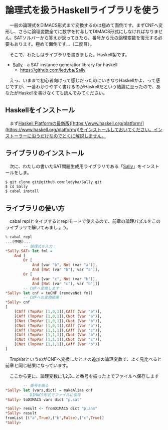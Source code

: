 # 論理式を扱うHaskellライブラリを使う

　一般の論理式をDIMACS形式まで変換するのは極めて面倒です。まずCNFへ変形し、さらに論理変数全てに数字を付与してDIMACS形式にしなければなりません。SATソルバーから答えが返ってきたら、番号から元の論理変数を復元する必要もあります。極めて面倒です…（二度目）。

　そこで、わたしはライブラリを書きました。Haskell製です。

 - [Sally](https://github.com/ledyba/Sally) - a SAT instance generatior library for haskell
   - https://github.com/ledyba/Sally

　えっ、いままで初心者向けって感じだったのにいきなりHaskellかよ、って感じですが、一番わかりやすく書けるのがHaskellだという結論に至ったので、あなたがHaskellを書けなくても読んでみてください。

## Haskellをインストール

　まず[Haskell Platformの最新版](https://www.haskell.org/platform/)([https://www.haskell.org/platform/](https://www.haskell.org/platform/))をインストールしておいてください。インストーラーに沿うだけなのでとくに解説しません。

## ライブラリのインストール

　次に、わたしの書いたSAT問題生成用ライブラリである「[Sally](https://github.com/ledyba/Sally)」をインストールをしま。

```bash
$ git clone git@github.com:ledyba/Sally.git
$ cd Sally
$ cabal install
```

## ライブラリの使い方

　cabal replとタイプするとreplモードで使えるので、前章の論理パズルをこのライブラリで解いてみましょう。

```Haskell
% cabal repl
...(中略)...
        -- 論理式を入力：
*Sally.SAT> let fml =
    And [
        Or [
            And [var "b", Not (var "a")],
            And [Not (var "b"), var "a"]],
        Or [
            And [var "c", Not (var "b")],
            And [Not (var "c"), var "b"]]]
        -- CNFへ変換します：
*Sally> let cnf = toCNF (removeNot fml)
        -- CNFへの変換結果：
*Sally> cnf
[
    [CAff (TmpVar [1,0,1]),CAff (Var "b")],
    [CAff (TmpVar [1,0,1]),CNot (Var "a")],
    [CNot (TmpVar [1,0,1]),CNot (Var "b")],
    [CNot (TmpVar [1,0,1]),CAff (Var "a")],
    [CAff (TmpVar [1,1,1]),CAff (Var "c")],
    [CAff (TmpVar [1,1,1]),CNot (Var "b")],
    [CNot (TmpVar [1,1,1]),CNot (Var "c")],
    [CNot (TmpVar [1,1,1]),CAff (Var "b")]
]
```

　TmpVarというのがCNFへ変換したときの追加の論理変数で、よく見比べると前章と同じ結果になっています。

　ここから更に、論理変数に1,2,3...と番号を振った上でファイルへ保存します
```Haskell
        -- 番号を振る
*Sally> let (vars,dict) = makeAlias cnf
        -- DIMACS形式でファイルに保存
*Sally> toDIMACS vars dict "p.sat"
```

```Haskell
*Sally> result <- fromDIMACS dict "p.ans"
*Sally> result
fromList [("a",True),("b",False),("c",True)]
*Sally>
```
